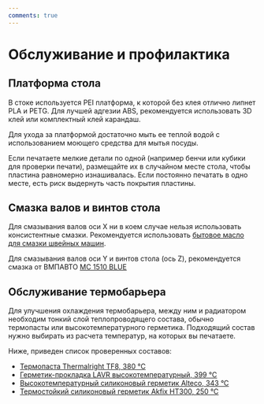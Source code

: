 ```yaml
---
comments: true
---
```

# Обслуживание и профилактика

## Платформа стола

В стоке используется PEI платформа, к которой без клея отлично липнет PLA и PETG. Для лучшей адгезии ABS, рекомендуется использовать 3D клей или комплектный клей карандаш. 

Для ухода за платформой достаточно мыть ее теплой водой с использованием моющего средства для мытья посуды.

Если печатаете мелкие детали по одной (например бенчи или кубики для проверки печати), размещайте их в случайном месте стола, чтобы пластина равномерно изнашивалась. Если постоянно печатать в одно месте, есть риск выдернуть часть покрытия пластины.

## Смазка валов и винтов стола

Для смазывания валов оси X ни в коем случае нельзя использовать консистентные смазки. Рекомендуется использовать [бытовое масло для смазки швейных машин](https://www.ozon.ru/product/maslo-bytovoe-smazochnoe-universalnoe-1050047346/?asb=1Jnou3CvYl15LL%252F2maONjAfly0bTIZOeIcWCdn%252B5K1g%253D&asb2=beup7M7dptqcB4JdwhrUlR4n1j51Z3jsdMM4Tzp3j3s-z_NiCHQ4dm0PJ3c7IQ6h&avtc=1&avte=2&avts=1706525382&keywords=%D0%B1%D1%8B%D1%82%D0%BE%D0%B2%D0%BE%D0%B5+%D0%BC%D0%B0%D1%81%D0%BB%D0%BE).

Для смазывания валов оси Y и винтов стола (ось Z), рекомендуется смазка от ВМПАВТО [MC 1510 BLUE](https://www.ozon.ru/product/smazka-sinyaya-vysokotemperaturnaya-ms-1510-blue-litievaya-kompleksnaya-80-gr-stik-paket-vmpavto-572074244/?advert=d-it3Ta-8C-dSymUluu484GXF5HIWChvvb4AHuC6orFsD3VKpfMsYbiQwGG7jG6je7ftTiVN9fAkIUoVpUXiyIuJf7Ak7e--HsUxi99J_BRNHeqpCZRr348RdagFaeyNb8CpYaaAsuq-NZZY8RBjO7ryKYyQNtb6XK1BVcy0l_Nu7kP62yC8aqin3n1iqf4W3blMyKT86f03OfE6Oy8JIpYWGi_J6vIugnn3NNpeKBGNYbGLHmJkv43VXHUw-PX9Xe-d4ELZFCCD25Pu6dv_sWLCiCKn_5TDuZkzQF638tKNCiU98iMk_kU0Dw8u4UWyZYdUPcBZF1fFXW0DjcdfKzk&avtc=1&avte=2&avts=1706525504&keywords=MC+1510+BLUE)

## Обслуживание термобарьера

Для улучшения охлаждения термобарьера, между ним и радиатором необходим тонкий слой теплопроводящего состава, обычно термопасты или высокотемпературного герметика.
Подходящий состав нужно выбирать из расчета температур, на которых вы печатаете. 

Ниже, приведен список проверенных составов:

* [Термопаста Thermalright TF8, 380 °C](https://ozon.ru/t/M9B8l1J)
* [Герметик-прокладка LAVR высокотемпературный, 399 °C](https://ozon.ru/t/yqD812G)
* [Высокотемпературный силиконовый герметик Alteco, 343 °C](https://ozon.ru/t/85Epblr)
* [Термостойкий силиконовый герметик Akfix HT300, 250 °C](https://ozon.ru/t/DyRDB4a)